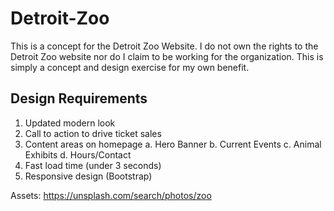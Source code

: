 # Detroit-Zoo 

This is a concept for the Detroit Zoo Website. I do not own the rights to the Detroit Zoo website nor do I claim to be working for the organization. This is simply a concept and design exercise for my own benefit.


Design Requirements
------------------------

1) Updated modern look
2) Call to action to drive ticket sales
3) Content areas on homepage
	a. Hero Banner
	b. Current Events
	c. Animal Exhibits
	d. Hours/Contact
4) Fast load time (under 3 seconds)
5) Responsive design (Bootstrap)

Assets: https://unsplash.com/search/photos/zoo